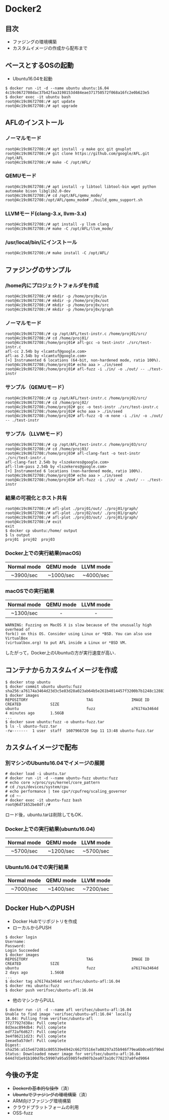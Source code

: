 # Docker2

## 目次
+ ファジングの環境構築
+ カスタムイメージの作成から配布まで


## ベースとするOSの起動

+ Ubuntu16.04を起動

```
$ docker run -it -d --name ubuntu ubuntu:16.04
4c19c0672708dac37b42faa3198153d484eae371750572f068a16fc2e0b623e5
$ docker exec -it ubuntu bash
root@4c19c0672708:/# apt update
root@4c19c0672708:/# apt upgrade
```

## AFLのインストール

### ノーマルモード

```
root@4c19c0672708:/# apt install -y make gcc git gnuplot
root@4c19c0672708:/# git clone https://github.com/google/AFL.git /opt/AFL
root@4c19c0672708:/# make -C /opt/AFL/
```

### QEMUモード

```
root@4c19c0672708:/# apt install -y libtool libtool-bin wget python automake bison libglib2.0-dev
root@4c19c0672708:/# cd /opt/AFL/qemu_mode/
root@4c19c0672708:/opt/AFL/qemu_mode# ./build_qemu_support.sh
```


### LLVMモード(clang-3.x, llvm-3.x)

```
root@4c19c0672708:/# apt install -y llvm clang
root@4c19c0672708:/# make -C /opt/AFL/llvm_mode/
```

### /usr/local/bin/にインストール

```
root@4c19c0672708:/# make install -C /opt/AFL/
```

## ファジングのサンプル

### /home内にプロジェクトフォルダを作成

```
root@4c19c0672708:/# mkdir -p /home/proj0x/in
root@4c19c0672708:/# mkdir -p /home/proj0x/out
root@4c19c0672708:/# mkdir -p /home/proj0x/src
root@4c19c0672708:/# mkdir -p /home/proj0x/graph
```

### ノーマルモード

```
root@4c19c0672708:/# cp /opt/AFL/test-instr.c /home/proj01/src/
root@4c19c0672708:/# cd /home/proj01/
root@4c19c0672708:/home/proj01# afl-gcc -o test-instr ./src/test-instr.c 
afl-cc 2.54b by <lcamtuf@google.com>
afl-as 2.54b by <lcamtuf@google.com>
[+] Instrumented 6 locations (64-bit, non-hardened mode, ratio 100%).
root@4c19c0672708:/home/proj01# echo aaa > ./in/seed
root@4c19c0672708:/home/proj01# afl-fuzz -i ./in/ -o ./out/ -- ./test-instr 
```

### サンプル（QEMUモード）

```
root@4c19c0672708:/# cp /opt/AFL/test-instr.c /home/proj02/src/
root@4c19c0672708:/# cd /home/proj02/
root@4c19c0672708:/home/proj02# gcc -o test-instr ./src/test-instr.c 
root@4c19c0672708:/home/proj02# echo aaa > ./in/seed
root@4c19c0672708:/home/proj02# afl-fuzz -Q -m none -i ./in/ -o ./out/ -- ./test-instr
```

### サンプル（LLVMモード）

```
root@4c19c0672708:/# cp /opt/AFL/test-instr.c /home/proj03/src/
root@4c19c0672708:/# cd /home/proj03/
root@4c19c0672708:/home/proj03# afl-clang-fast -o test-instr ./src/test-instr.c
afl-clang-fast 2.54b by <lszekeres@google.com>
afl-llvm-pass 2.54b by <lszekeres@google.com>
[+] Instrumented 6 locations (non-hardened mode, ratio 100%).
root@4c19c0672708:/home/proj03# echo aaa > ./in/seed
root@4c19c0672708:/home/proj03# afl-fuzz -i ./in/ -o ./out/ -- ./test-instr
```

### 結果の可視化とホスト共有

```
root@4c19c0672708:/# afl-plot ./proj01/out/ ./proj01/graph/
root@4c19c0672708:/# afl-plot ./proj02/out/ ./proj01/graph/
root@4c19c0672708:/# afl-plot ./proj03/out/ ./proj01/graph/
root@4c19c0672708:/# exit
exit
$ docker cp ubuntu:/home/ output
$ ls output
proj01	proj02	proj03
```

### Docker上での実行結果(macOS)

|Normal mode|QEMU mode|LLVM mode|
|:---:|:---:|:---:|
|~3900/sec |~1000/sec|~4000/sec|


### macOSでの実行結果

|Normal mode|QEMU mode|LLVM mode|
|:---:|:---:|:---:|
|~1300/sec |-|-|

```
WARNING: Fuzzing on MacOS X is slow because of the unusually high overhead of
fork() on this OS. Consider using Linux or *BSD. You can also use VirtualBox
(virtualbox.org) to put AFL inside a Linux or *BSD VM.
```

したがって，Docker上のUbuntuの方が実行速度が高い．

## コンテナからカスタムイメージを作成

```
$ docker stop ubuntu
$ docker commit ubuntu ubuntu:fuzz
sha256:a76174a3464d23d3c5e83d28a023ab64b5e261b4014457f3200b7b1248c12883
$ docker images
REPOSITORY                          TAG                 IMAGE ID            CREATED             SIZE
ubuntu                              fuzz                a76174a3464d        4 minutes ago       1.56GB
...
$ docker save ubuntu:fuzz -o ubuntu-fuzz.tar
$ ls -l ubuntu-fuzz.tar 
-rw-------  1 user  staff  1607966720 Sep 11 13:48 ubuntu-fuzz.tar
```

## カスタムイメージで配布

### 別マシンのUbuntu16.04でイメージの展開

```
# docker load -i ubuntu.tar
# docker run -it -d --name ubuntu-fuzz ubuntu:fuzz
# echo core >/proc/sys/kernel/core_pattern
# cd /sys/devices/system/cpu
# echo performance | tee cpu*/cpufreq/scaling_governor
# cd ~-
# docker exec -it ubuntu-fuzz bash
root@6d71652be8df:/# 
```

ロード後，ubuntu.tarは削除してもOK．

### Docker上での実行結果(ubuntu16.04)

|Normal mode|QEMU mode|LLVM mode|
|:---:|:---:|:---:|
|~5700/sec |~1200/sec|~5700/sec|

### Ubuntu16.04での実行結果

|Normal mode|QEMU mode|LLVM mode|
|:---:|:---:|:---:|
|~7000/sec |~1400/sec|~7200/sec|

## Docker HubへのPUSH
+ Docker Hubでリポジトリを作成
+ ローカルからPUSH

```
$ docker login
Username:
Password:
Login Succeeded
$ docker images 
REPOSITORY                          TAG                 IMAGE ID            CREATED             SIZE
ubuntu                              fuzz                a76174a3464d        2 days ago          1.56GB
...
$ docker tag a76174a3464d verifsec/ubuntu-afl:16.04
$ docker rmi ubuntu:fuzz
$ docker push verifsec/ubuntu-afl:16.04
```

+ 他のマシンからPULL

```
$ docker run -it -d --name afl verifsec/ubuntu-afl:16.04
Unable to find image 'verifsec/ubuntu-afl:16.04' locally
16.04: Pulling from verifsec/ubuntu-afl
f7277927d38a: Pull complete 
8d3eac894db4: Pull complete 
edf72af6d627: Pull complete 
3e4f86211d23: Pull complete 
1eeae5a57def: Pull complete 
Digest: sha256:a515e672d81c805539e6942c662f5516e7a08297a35b946f79ea6b0ce65f90eb
Status: Downloaded newer image for verifsec/ubuntu-afl:16.04
644d7d1e91b100d7bc59907a95a55985fed907b2ea073a10c778237a0fed9064
```

## 今後の予定
+ <strike>Dockerの基本的な操作</strike>（済）
+ <strike>Ubuntuでファジングの環境構築</strike>（済）
+ ARM向けファジング環境構築
+ クラウドプラットフォームの利用
+ OSS-fuzz